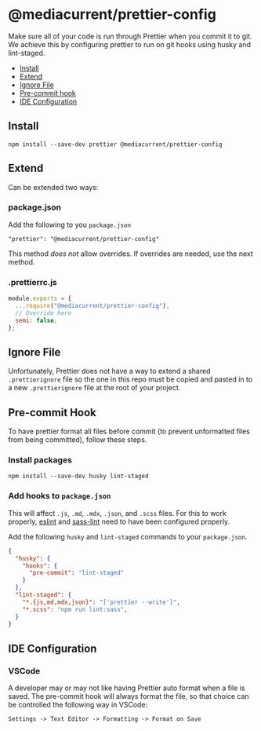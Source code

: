 # @mediacurrent/prettier-config
Make sure all of your code is run through Prettier when you commit it to git. We achieve this by configuring prettier to run on git hooks using husky and lint-staged.

- [Install](#install)
- [Extend](#extend)
- [Ignore File](#ignore-file)
- [Pre-commit hook](#pre-commit-hook)
- [IDE Configuration](#ide-configuration)

## Install

`npm install --save-dev prettier @mediacurrent/prettier-config`

## Extend
Can be extended two ways:

### package.json

Add the following to you `package.json`

`"prettier": "@mediacurrent/prettier-config"`

This method *does not* allow overrides.  If overrides are needed, use the next method.

### .prettierrc.js

```javascript
module.exports = {
  ...require("@mediacurrent/prettier-config"),
  // Override here
  semi: false,
};
```

## Ignore File
Unfortunately, Prettier does not have a way to extend a shared `.prettierignore` file so the one in this repo must be copied and pasted in to a new `.prettierignore` file at the root of your project.

## Pre-commit Hook
To have prettier format all files before commit (to prevent unformatted files from being committed), follow these steps.

### Install packages

`npm install --save-dev husky lint-staged`

### Add hooks to `package.json`
This will affect `.js`, `.md`, `.mdx`, `.json`, and `.scss` files.  For this to work properly, [eslint](https://github.com/mediacurrent/eslint-config-react) and [sass-lint](https://github.com/mediacurrent/sass-lint-config) need to have been configured properly.

Add the following `husky` and `lint-staged` commands to your `package.json`.

```json
{
  "husky": {
    "hooks": {
      "pre-commit": "lint-staged"
    }
  },
  "lint-staged": {
    "*.{js,md,mdx,json}": "['prettier --write']",
    "*.scss": "npm run lint:sass",
  }
}
```

## IDE Configuration

### VSCode

A developer may or may not like having Prettier auto format when a file is saved.  The pre-commit hook will always format the file, so that choice can be controlled the following way in VSCode:

`Settings -> Text Editor -> Formatting -> Format on Save`
